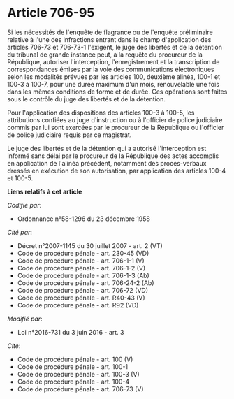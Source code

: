 # Article 706-95

Si les nécessités de l'enquête de flagrance ou de l'enquête préliminaire relative à l'une des infractions entrant dans le
champ d'application des articles 706-73 et 706-73-1 l'exigent, le juge des libertés et de la détention du tribunal de grande
instance peut, à la requête du procureur de la République, autoriser l'interception, l'enregistrement et la transcription de
correspondances émises par la voie des communications électroniques selon les modalités prévues par les articles 100,
deuxième alinéa, 100-1 et 100-3 à 100-7, pour une durée maximum d'un mois, renouvelable une fois dans les mêmes conditions de
forme et de durée. Ces opérations sont faites sous le contrôle du juge des libertés et de la détention. 

Pour l'application des dispositions des articles 100-3 à 100-5, les attributions confiées au juge d'instruction ou à
l'officier de police judiciaire commis par lui sont exercées par le procureur de la République ou l'officier de police
judiciaire requis par ce magistrat. 

Le juge des libertés et de la détention qui a autorisé l'interception est informé sans délai par le procureur de la
République des actes accomplis en application de l'alinéa précédent, notamment des procès-verbaux dressés en exécution de son
autorisation, par application des articles 100-4 et 100-5.

**Liens relatifs à cet article**

_Codifié par_:

  - Ordonnance n°58-1296 du 23 décembre 1958

_Cité par_:

  - Décret n°2007-1145 du 30 juillet 2007 - art. 2 (VT)
  - Code de procédure pénale - art. 230-45 (VD)
  - Code de procédure pénale - art. 706-1-1 (V)
  - Code de procédure pénale - art. 706-1-2 (V)
  - Code de procédure pénale - art. 706-1-3 (Ab)
  - Code de procédure pénale - art. 706-24-2 (Ab)
  - Code de procédure pénale - art. 706-72 (VD)
  - Code de procédure pénale - art. R40-43 (V)
  - Code de procédure pénale - art. R92 (VD)

_Modifié par_:

  - Loi n°2016-731 du 3 juin 2016 - art. 3

_Cite_:

  - Code de procédure pénale - art. 100 (V)
  - Code de procédure pénale - art. 100-1
  - Code de procédure pénale - art. 100-3 (V)
  - Code de procédure pénale - art. 100-4
  - Code de procédure pénale - art. 706-73 (V)

